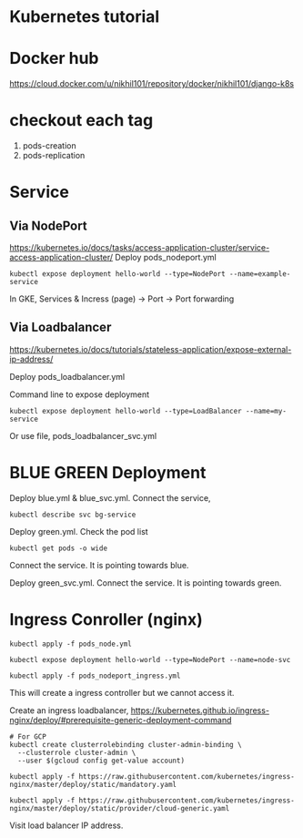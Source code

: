 # Kubernetes tutorial

# Docker hub 
https://cloud.docker.com/u/nikhil101/repository/docker/nikhil101/django-k8s

# checkout each tag

1. pods-creation
1. pods-replication

# Service

## Via NodePort
https://kubernetes.io/docs/tasks/access-application-cluster/service-access-application-cluster/
Deploy pods_nodeport.yml
```
kubectl expose deployment hello-world --type=NodePort --name=example-service
```
In GKE, Services & Incress (page) -> Port -> Port forwarding

## Via Loadbalancer
https://kubernetes.io/docs/tutorials/stateless-application/expose-external-ip-address/

Deploy pods_loadbalancer.yml

Command line to expose deployment
```
kubectl expose deployment hello-world --type=LoadBalancer --name=my-service
```
Or use file, pods_loadbalancer_svc.yml

# BLUE GREEN Deployment

Deploy blue.yml & blue_svc.yml. Connect the service,
```
kubectl describe svc bg-service
```

Deploy green.yml. Check the pod list
```
kubectl get pods -o wide
```
Connect the service. It is pointing towards blue.

Deploy green_svc.yml. Connect the service. It is pointing towards green.

# Ingress Conroller (nginx)

```
kubectl apply -f pods_node.yml

kubectl expose deployment hello-world --type=NodePort --name=node-svc

kubectl apply -f pods_nodeport_ingress.yml
```

This will create a ingress controller but we cannot access it.

Create an ingress loadbalancer, https://kubernetes.github.io/ingress-nginx/deploy/#prerequisite-generic-deployment-command

```
# For GCP
kubectl create clusterrolebinding cluster-admin-binding \
  --clusterrole cluster-admin \
  --user $(gcloud config get-value account)

kubectl apply -f https://raw.githubusercontent.com/kubernetes/ingress-nginx/master/deploy/static/mandatory.yaml

kubectl apply -f https://raw.githubusercontent.com/kubernetes/ingress-nginx/master/deploy/static/provider/cloud-generic.yaml

```
Visit load balancer IP address.




